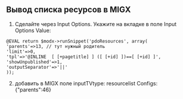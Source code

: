 ## Вывод списка ресурсов в MIGX

1. Сделайте через Input Options.
Укажите на вкладке в поле Input Options Value:

```
@EVAL return $modx->runSnippet('pdoResources', array(
'parents'=>13, // тут нужный родитель
'limit'=>0,
'tpl'=>'@INLINE  [ [+pagetitle] ] ([ [+id] ])==[ [+id] ]',
'showUnpublished'=>1,
'outputSeparator'=>'||'
));
```

2. добавить в MIGX поле inputTVtype: resourcelist
Configs: {"parents":46}
